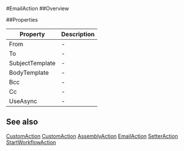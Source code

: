 #EmailAction
##Overview



##Properties
<table class="table table-condensed table-bordered">
    <thead>
<tr>
<th>Property</th>
<th>Description</th>
</tr>
</thead>
<tbody>
<tr><td>From</td><td> - </td></tr>
<tr><td>To</td><td> - </td></tr>
<tr><td>SubjectTemplate</td><td> - </td></tr>
<tr><td>BodyTemplate</td><td> - </td></tr>
<tr><td>Bcc</td><td> - </td></tr>
<tr><td>Cc</td><td> - </td></tr>
<tr><td>UseAsync</td><td> - </td></tr>
</tbody></table>



## See also

[CustomAction](CustomAction.html)
[CustomAction](CustomAction.html)
[AssemblyAction](AssemblyAction.html)
[EmailAction](EmailAction.html)
[SetterAction](SetterAction.html)
[StartWorkflowAction](StartWorkflowAction.html)